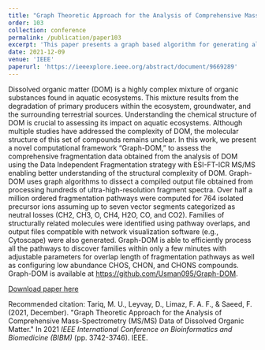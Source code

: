 ```yaml
---
title: "Graph Theoretic Approach for the Analysis of Comprehensive Mass-Spectrometry (MS/MS) Data of Dissolved Organic Matter"
order: 103
collection: conference
permalink: /publication/paper103
excerpt: 'This paper presents a graph based algorithm for generating all possible fragmentation pathways or organic molecules from a given mass-spectrum'
date: 2021-12-09
venue: 'IEEE'
paperurl: 'https://ieeexplore.ieee.org/abstract/document/9669289'
---
```

Dissolved organic matter (DOM) is a highly complex mixture of organic substances found in aquatic ecosystems. This mixture results from the degradation of primary producers within the ecosystem, groundwater, and the surrounding terrestrial sources. Understanding the chemical structure of DOM is crucial to assessing its impact on aquatic ecosystems. Although multiple studies have addressed the complexity of DOM, the molecular structure of this set of compounds remains unclear. In this work, we present a novel computational framework “Graph-DOM,” to assess the comprehensive fragmentation data obtained from the analysis of DOM using the Data Independent Fragmentation strategy with ESI-FT-ICR MS/MS enabling better understanding of the structural complexity of DOM. Graph-DOM uses graph algorithms to dissect a compiled output file obtained from processing hundreds of ultra-high-resolution fragment spectra. Over half a million ordered fragmentation pathways were computed for 764 isolated precursor ions assuming up to seven vector segments categorized as neutral losses (CH2, CH3, O, CH4, H2O, CO, and CO2). Families of structurally related molecules were identified using pathway overlaps, and output files compatible with network visualization software (e.g., Cytoscape) were also generated. Graph-DOM is able to efficiently process all the pathways to discover families within only a few minutes with adjustable parameters for overlap length of fragmentation pathways as well as configuring low abundance CHOS, CHON, and CHONS compounds. Graph-DOM is available at https://github.com/Usman095/Graph-DOM.

[Download paper here](https://ieeexplore.ieee.org/abstract/document/9669289)

Recommended citation: Tariq, M. U., Leyvay, D., Limaz, F. A. F., & Saeed, F. (2021, December). "Graph Theoretic Approach for the Analysis of Comprehensive Mass-Spectrometry (MS/MS) Data of Dissolved Organic Matter." In 2021 <i>IEEE International Conference on Bioinformatics and Biomedicine (BIBM)</i> (pp. 3742-3746). IEEE.
